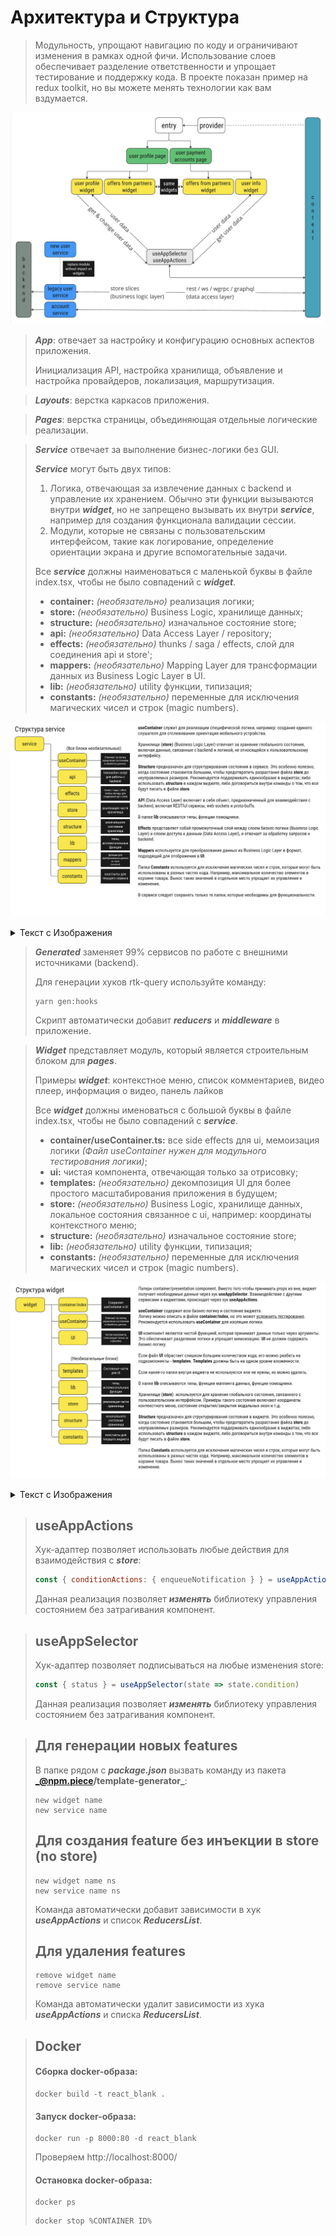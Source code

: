 # Архитектура и Структура

> Модульность, упрощают навигацию по коду и ограничивают изменения в рамках одной фичи. Использование слоев обеспечивает
> разделение ответственности и упрощает тестирование и поддержку кода. В проекте показан пример на redux toolkit, но вы
> можете менять технологии как вам вздумается.

![img.png](i1.png)

> **_App_**: отвечает за настройку и конфигурацию основных аспектов приложения.
>
> Инициализация API, настройка хранилища, объявление и настройка провайдеров, локализация, маршрутизация.


> **_Layouts_**: верстка каркасов приложения.

> **_Pages_**: верстка страницы, объединяющая отдельные логические реализации.

> **_Service_** отвечает за выполнение бизнес-логики без GUI.
>
> **_Service_** могут быть двух типов:
> 1. Логика, отвечающая за извлечение данных с backend и управление их хранением. Обычно эти функции вызываются внутри _**widget**_, но не запрещено вызывать их внутри _**service**_, например для создания функционала валидации сессии.
> 2. Модули, которые не связаны с пользовательским интерфейсом, такие как логирование, определение ориентации экрана и другие вспомогательные задачи.
>
> Все **_service_** должны наименоваться с маленькой буквы в файле index.tsx, чтобы не было совпадений с _**widget**_.
> + **container:** _(необязательно)_ реализация логики;
> + **store:** _(необязательно)_ Business Logic, хранилище данных;
> + **structure:** _(необязательно)_ изначальное состояние store;
> + **api:** _(необязательно)_  Data Access Layer / repository;
> + **effects:** _(необязательно)_ thunks / saga / effects, слой для соединения api и store';
> + **mappers:** _(необязательно)_  Mapping Layer для трансформации данных из Business Logic Layer в UI.
> + **lib:** _(необязательно)_  utility функции, типизация;
> + **constants:** _(необязательно)_ переменные для исключения магических чисел и строк (magic numbers).

![img.png](service.png)
<details>
    <summary>
Текст с Изображения
    </summary>

<b>useContainer</b> служит для реализации специфической логики, например: создание единого слушателя для отслеживания ориентации мобильного устройства.

Хранилище <b>(store)</b> (Business Logic Layer) отвечает за хранение глобального состояния, включая данные, связанные с backend и логикой, не относящейся к пользовательскому интерфейсу.

<b>Structure</b> предназначен для структурирования состояния в сервисе. Это особенно полезно, когда состояние становится большим, чтобы предотвратить разрастание файла store до неуправляемых размеров. Рекомендуется поддерживать единообразие в виджетах; либо использовать <b>structure</b> в каждом виджете, либо договориться внутри команды о том, что все будут писать в файле <b>store</b>.

<b>API</b> (Data Access Layer) включает в себя объект, предназначенный для взаимодействия с backend, включая RESTful сервисы, web sockets и proto-buffs.

В папке <b>lib</b> описываются типы, функции помощники.

<b>Effects</b> представляет собой промежуточный слой между слоем бизнес-логики (Business Logic Layer) и слоем доступа к данным (Data Access Layer), и отвечает за обработку запросов к backend.

<b>Mappers</b> используется для преобразования данных из Business Logic Layer в формат, подходящий для отображения в UI.

Папка <b>Constants</b> используется для исключения магических чисел и строк, которые могут быть использованы в разных частях кода. Например, максимальное количество элементов в корзине товара. Вынос таких значений в отдельное место упрощает их управление и изменение.

В сервисе следует сохранять только те папки, которые необходимы для функциональности.
</details>


> **_Generated_** заменяет 99% сервисов по работе с внешними источниками (backend).
>
> Для генерации хуков rtk-query используйте команду:
> ```
> yarn gen:hooks
> ```
> Скрипт автоматически добавит **_reducers_** и **_middleware_** в приложение.

> **_Widget_** представляет модуль, который является строительным блоком для **_pages_**.
>
> Примеры **_widget_**: контекстное меню, список комментариев, видео плеер, информация о видео, панель лайков
>
> Все **_widget_** должны именоваться с большой буквы в файле index.tsx, чтобы не было совпадений с **_service_**.
> + **container/useContainer.ts:** все side effects для ui, мемоизация логики _(Файл useContainer нужен для модульного
    тестирования логики)_;
> + **ui:** чистая компонента, отвечающая только за отрисовку;
> + **templates:** _(необязательно)_  декомпозиция UI для более простого масштабирования приложения в будущем;
> + **store:** _(необязательно)_  Business Logic, хранилище данных, локальное состояния связанное с ui, например:
    координаты контекстного меню;
> + **structure:** _(необязательно)_ изначальное состояние store;
> + **lib:** _(необязательно)_  utility функции, типизация;
> + **constants:** _(необязательно)_ переменные для исключения магических чисел и строк (magic numbers).

![img.png](widget.png)
<details>
    <summary>
Текст с Изображения
    </summary>

Патерн container/presentation component. Вместо того чтобы принимать props из вне, виджет получает необходимые данные через хук <b>useAppSelector</b> . Взаимодействие с другими сервисами и виджетами, происходит через хук <b>useAppActions</b> .

<b>useContainer</b> содержит всю бизнес-логику и состояние виджета.
Логику можно описать в файле <b>container/index</b> , но это может усложнить тестирование. Рекомендуется использовать <b>useContainer</b>  для изоляции логики.

<b>UI</b> -компонент является чистой функцией, которая принимает данные только через аргументы. Это обеспечивает разделение логики и упрощает мемоизацию. <b>UI</b>  не должен содержать бизнес-логику.

Если файл <b>UI</b>  обрастает слишком большим количеством кода, его можно разбить на подкомпоненты - <b>templates</b> . <b>Templates</b>  должны быть на одном уровне вложенности.

Если какие-то папки внутри виджета не используются или не нужны, их можно удалить.

В папке <b>lib</b>  описываются типы, функции маппинга данных, функции помощники.

Хранилище <b>(store)</b>  используется для хранения глобального состояния, связанного с пользовательским интерфейсом. Примеры такого состояния включают координаты контекстного меню, состояние открытия/закрытия модальных окон и т.д.

<b>Structure</b>  предназначен для структурирования состояния в виджете. Это особенно полезно, когда состояние становится большим, чтобы предотвратить разрастание файла <b>store</b>  до неуправляемых размеров. Рекомендуется поддерживать единообразие в виджетах; либо использовать <b>structure</b>  в каждом виджете, либо договориться внутри команды о том, что все будут писать в файле <b>store</b> .

Папка <b>Constants</b>  используется для исключения магических чисел и строк, которые могут быть использованы в разных частях кода. Например, максимальное количество элементов в корзине товара. Вынос таких значений в отдельное место упрощает их управление и изменение.
</details>


> ## useAppActions
> Хук-адаптер позволяет использовать любые действия для взаимодействия с **_store_**:
> ```javascript
> const { conditionActions: { enqueueNotification } } = useAppActions()
> ```
> Данная реализация позволяет **_изменять_** библиотеку управления состоянием без затрагивания компонент.

> ## useAppSelector
> Хук-адаптер позволяет подписываться на любые изменения store:
> ```javascript
> const { status } = useAppSelector(state => state.condition)
> ```
> Данная реализация позволяет **_изменять_** библиотеку управления состоянием без затрагивания компонент.


> ## Для генерации новых features
>
> В папке рядом с **_package.json_** вызвать команду из пакета **_@npm.piece/template-generator_**:
> ```
> new widget name
> new service name
> ```
>
> ## Для создания feature без инъекции в store (no store)
> ```
> new widget name ns
> new service name ns
> ```
>
> Команда автоматически добавит зависимости в хук _**useAppActions**_ и список **_ReducersList_**.
> ## Для удаления features
> ```
> remove widget name
> remove service name
> ```
> Команда автоматически удалит зависимости из хука _**useAppActions**_ и списка **_ReducersList_**.


> ## Docker
> #### Сборка docker-образа:
> ```
> docker build -t react_blank .
> ```
> #### Запуск docker-образа:
> ```
> docker run -p 8000:80 -d react_blank
> ```
> Проверяем http://localhost:8000/
> #### Остановка docker-образа:
> ```
> docker ps
> ```
> ```
> docker stop %CONTAINER ID%
> ```
